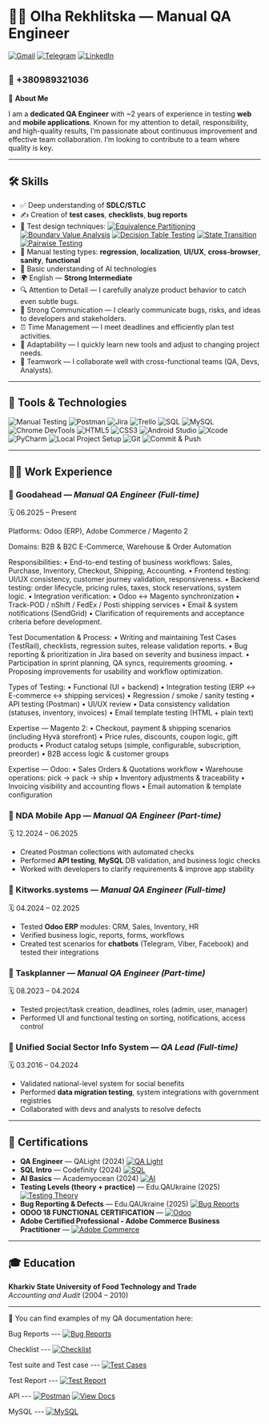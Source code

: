 # 👩‍💻 Olha Rekhlitska — Manual QA Engineer

[![Gmail](https://img.shields.io/badge/Gmail-yuwebcomp@gmail.com-D14836?style=flat&logo=gmail&logoColor=white)](mailto:yuwebcomp@gmail.com)
[![Telegram](https://img.shields.io/badge/Telegram-@olha_reh-2CA5E0?style=flat&logo=telegram&logoColor=white)](https://t.me/olha_reh)
[![LinkedIn](https://img.shields.io/badge/LinkedIn-olha--rekhlitska-0A66C2?style=flat&logo=linkedin&logoColor=white)](https://www.linkedin.com/in/olha-rekhlitska-1ba705247/)

<sub>📱 +380989321036</sub>
---

🎯 **About Me**

I am a **dedicated QA Engineer** with ~2 years of experience in testing **web** and **mobile applications**. Known for my attention to detail, responsibility, and high-quality results, I’m passionate about continuous improvement and effective team collaboration. I’m looking to contribute to a team where quality is key.

---

## 🛠️ Skills

- ✅ Deep understanding of **SDLC/STLC**
- ✍️ Creation of **test cases**, **checklists**, **bug reports**
- 🧪 Test design techniques: [![Equivalence Partitioning](https://img.shields.io/badge/Technique-Equivalence%20Partitioning-blue?logo=readthedocs)](https://github.com/Olga-QAE/Manual-QA-Engineer/blob/main/My%20resume%20and%20test%20documentation%20samples/Test%20design%20techniques/Equivalence%20Partitioning.pdf)
[![Boundary Value Analysis](https://img.shields.io/badge/Technique-Boundary%20Value%20Analysis-blueviolet?logo=readthedocs)](https://github.com/Olga-QAE/Manual-QA-Engineer/blob/main/My%20resume%20and%20test%20documentation%20samples/Test%20design%20techniques/Boundary%20Value%20Analysis.pdf)
[![Decision Table Testing](https://img.shields.io/badge/Technique-Decision%20Table%20Testing-orange?logo=readthedocs)](https://github.com/Olga-QAE/Manual-QA-Engineer/blob/main/My%20resume%20and%20test%20documentation%20samples/Test%20design%20techniques/Decision%20table.pdf)
[![State Transition](https://img.shields.io/badge/Technique-State%20Transition-green?logo=readthedocs)](https://github.com/Olga-QAE/Manual-QA-Engineer/blob/main/My%20resume%20and%20test%20documentation%20samples/Test%20design%20techniques/State%20Transition%20testing.pdf)
[![Pairwise Testing](https://img.shields.io/badge/Technique-Pairwise%20Testing-teal?logo=readthedocs)](https://github.com/Olga-QAE/Manual-QA-Engineer/blob/main/My%20resume%20and%20test%20documentation%20samples/Test%20design%20techniques/Pairwise%20testing.pdf)
- 🧷 Manual testing types: **regression**, **localization**, **UI/UX**, **cross-browser**, **sanity**, **functional**
- 🧠 Basic understanding of AI technologies
- 🌍 English — **Strong Intermediate**
- 🔍 Attention to Detail — I carefully analyze product behavior to catch even subtle bugs.
- 💬 Strong Communication — I clearly communicate bugs, risks, and ideas to developers and stakeholders.
- ⏰ Time Management — I meet deadlines and efficiently plan test activities.
- 🔄 Adaptability — I quickly learn new tools and adjust to changing project needs.
- 🤝 Teamwork — I collaborate well with cross-functional teams (QA, Devs, Analysts).
---

## 💼 Tools & Technologies

![Manual Testing](https://img.shields.io/badge/-Manual%20Testing-informational)
![Postman](https://img.shields.io/badge/-Postman-orange?logo=postman&logoColor=white)
![Jira](https://img.shields.io/badge/-Jira-0052CC?logo=jira&logoColor=white)
![Trello](https://img.shields.io/badge/-Trello-0079BF?logo=trello&logoColor=white)
![SQL](https://img.shields.io/badge/-SQL-informational)
![MySQL](https://img.shields.io/badge/-MySQL-4479A1?logo=mysql&logoColor=white)
![Chrome DevTools](https://img.shields.io/badge/-Chrome%20DevTools-lightgrey?logo=googlechrome&logoColor=white)
![HTML5](https://img.shields.io/badge/-HTML5-E34F26?logo=html5&logoColor=white)
![CSS3](https://img.shields.io/badge/-CSS3-1572B6?logo=css3&logoColor=white)
![Android Studio](https://img.shields.io/badge/-Android%20Studio-3DDC84?logo=androidstudio&logoColor=white)
![Xcode](https://img.shields.io/badge/-Xcode-1575F9?logo=xcode&logoColor=white)
![PyCharm](https://img.shields.io/badge/-PyCharm-informational?logo=jetbrains&logoColor=white)
![Local Project Setup](https://img.shields.io/badge/-Local%20Project%20Setup-informational)
![Git](https://img.shields.io/badge/-Git-informational?logo=git&logoColor=white)
![Commit & Push](https://img.shields.io/badge/-Commit%20%26%20Push-informational)

---

## 👩‍💻 Work Experience

### 🔹 Goodahead — *Manual QA Engineer (Full-time)*  
🗓️ 06.2025 – Present

Platforms: Odoo (ERP), Adobe Commerce / Magento 2

Domains: B2B & B2C E-Commerce, Warehouse & Order Automation

Responsibilities:
	•	End-to-end testing of business workflows: Sales, Purchase, Inventory, Checkout, Shipping, Accounting.
	•	Frontend testing: UI/UX consistency, customer journey validation, responsiveness.
	•	Backend testing: order lifecycle, pricing rules, taxes, stock reservations, system logic.
	•	Integration verification:
	•	Odoo ↔ Magento synchronization
	•	Track-POD / nShift / FedEx / Posti shipping services
	•	Email & system notifications (SendGrid)
	•	Clarification of requirements and acceptance criteria before development.

Test Documentation & Process:
	•	Writing and maintaining Test Cases (TestRail), checklists, regression suites, release validation reports.
	•	Bug reporting & prioritization in Jira based on severity and business impact.
	•	Participation in sprint planning, QA syncs, requirements grooming.
	•	Proposing improvements for usability and workflow optimization.

Types of Testing:
	•	Functional (UI + backend)
	•	Integration testing (ERP ↔ E-commerce ↔ shipping services)
	•	Regression / smoke / sanity testing
	•	API testing (Postman)
	•	UI/UX review
	•	Data consistency validation (statuses, inventory, invoices)
	•	Email template testing (HTML + plain text)

Expertise — Magento 2:
	•	Checkout, payment & shipping scenarios (including Hyvä storefront)
	•	Price rules, discounts, coupon logic, gift products
	•	Product catalog setups (simple, configurable, subscription, preorder)
	•	B2B access logic & customer groups

Expertise — Odoo:
	•	Sales Orders & Quotations workflow
	•	Warehouse operations: pick → pack → ship
	•	Inventory adjustments & traceability
	•	Invoicing visibility and accounting flows
	•	Email automation & template configuration


### 🔹 NDA Mobile App — *Manual QA Engineer (Part-time)*  
🗓️ 12.2024 – 06.2025  
- Created Postman collections with automated checks  
- Performed **API testing**, **MySQL** DB validation, and business logic checks  
- Worked with developers to clarify requirements & improve app stability  

### 🔹 Kitworks.systems — *Manual QA Engineer (Full-time)*  
🗓️ 04.2024 – 02.2025  
- Tested **Odoo ERP** modules: CRM, Sales, Inventory, HR  
- Verified business logic, reports, forms, workflows  
- Created test scenarios for **chatbots** (Telegram, Viber, Facebook) and tested their integrations

### 🔹 Taskplanner — *Manual QA Engineer (Part-time)*  
🗓️ 08.2023 – 04.2024  
- Tested project/task creation, deadlines, roles (admin, user, manager)  
- Performed UI and functional testing on sorting, notifications, access control  

### 🔹 Unified Social Sector Info System — *QA Lead (Full-time)*  
🗓️ 03.2016 – 04.2024  
- Validated national-level system for social benefits  
- Performed **data migration testing**, system integrations with government registries  
- Collaborated with devs and analysts to resolve defects  

---

## 📜 Certifications

- **QA Engineer** — QALight (2024)  [![QA Light](https://img.shields.io/badge/QALight-QA%20Engineer-blue?logo=googleclassroom&logoColor=white)](https://github.com/Olga-QAE/Manual-QA-Engineer/blob/main/My%20resume%20and%20test%20documentation%20samples/Certificates/QAlight.pdf)
- **SQL Intro** — Codefinity (2024)  [![SQL](https://img.shields.io/badge/Codefinity-SQL%20Basics-purple?logo=codeforces&logoColor=white)](https://github.com/Olga-QAE/Manual-QA-Engineer/blob/main/My%20resume%20and%20test%20documentation%20samples/Certificates/SQL.pdf)
- **AI Basics** — Academyocean (2024)  [![AI](https://img.shields.io/badge/Academyocean-AI%20Basics-orange?logo=openai&logoColor=white)](https://github.com/Olga-QAE/Manual-QA-Engineer/blob/main/My%20resume%20and%20test%20documentation%20samples/Certificates/AI.pdf)
- **Testing Levels (theory + practice)** — Edu.QAUkraine (2025)  [![Testing Theory](https://img.shields.io/badge/Edu.QAUkraine-Testing%20Levels-green?logo=bookstack&logoColor=white)](https://github.com/Olga-QAE/Manual-QA-Engineer/blob/main/My%20resume%20and%20test%20documentation%20samples/Certificates/%D0%9B%D0%B5%D0%BA%D1%86%D1%96%D1%8F%20_%D0%A0%D1%96%D0%B2%D0%BD%D1%96%20%D1%82%D0%B5%D1%81%D1%82%D1%83%D0%B2%D0%B0%D0%BD%D0%BD%D1%8F_.%20%D0%92%D1%96%D0%B4%20%D1%82%D0%B5%D0%BE%D1%80%D1%96%D1%97%20%D0%B4%D0%BE%20%D0%B7%D0%B0%D1%81%D1%82%D0%BE%D1%81%D1%83%D0%B2%D0%B0%D0%BD%D0%BD%D1%8F.pdf)
- **Bug Reporting & Defects** — Edu.QAUkraine (2025) [![Bug Reports](https://img.shields.io/badge/Edu.QAUkraine-Bug%20Reporting-red?logo=bugatti&logoColor=white)](https://github.com/Olga-QAE/Manual-QA-Engineer/blob/main/My%20resume%20and%20test%20documentation%20samples/Certificates/%D0%95%D1%84%D0%B5%D0%BA%D1%82%D0%B8%D0%B2%D0%BD%D0%B0%20%D1%80%D0%BE%D0%B1%D0%BE%D1%82%D0%B0%20%D0%B7%20%D0%B4%D0%B5%D1%84%D0%B5%D0%BA%D1%82%D0%B0%D0%BC%D0%B8%20%D1%82%D0%B0%20%D0%B1%D0%B0%D0%B3%20%D1%80%D0%B5%D0%BF%D0%BE%D1%80%D1%82%D0%B0%D0%BC%D0%B8.%20%D0%9B%D0%B5%D0%BA%D1%86%D1%96%D1%8F%20%D0%B7%20%D1%96%D1%81%D0%BF%D0%B8%D1%82%D0%BE%D0%BC.pdf)
- **ODOO 18 FUNCTIONAL CERTIFICATION** — [![Odoo](https://img.shields.io/badge/Odoo-Functional%20Sample-purple?logo=odoo&logoColor=white)](https://github.com/Olga-QAE/Manual-QA-Engineer/blob/main/My%20resume%20and%20test%20documentation%20samples/Certificates/Certification%20Odoo%2018%20Functional%20Certification.pdf)
- **Adobe Certified Professional - Adobe Commerce Business Practitioner** — [![Adobe Commerce](https://img.shields.io/badge/Adobe%20Commerce-Foundations%20Sample-orange?logo=adobe&logoColor=white)](https://github.com/Olga-QAE/Manual-QA-Engineer/blob/main/My%20resume%20and%20test%20documentation%20samples/Certificates/Adobe%20Certified%20Professional%20-%20Adobe%20Commerce%20Business%20Practitioner.png)

---

## 🎓 Education

**Kharkiv State University of Food Technology and Trade**  
*Accounting and Audit* (2004 – 2010)

---

📁 You can find examples of my QA documentation here: 

Bug Reports ---
[![Bug Reports](https://img.shields.io/badge/Bug%20Reports-View-red?logo=bugatti&logoColor=white)](https://github.com/Olga-QAE/Manual-QA-Engineer/tree/main/My%20resume%20and%20test%20documentation%20samples/Bug%20Reports)

Checklist --- 
[![Checklist](https://img.shields.io/badge/Checklist-View-blue?logo=files&logoColor=white)](https://github.com/Olga-QAE/Manual-QA-Engineer/tree/main/My%20resume%20and%20test%20documentation%20samples/Checklist)

Test suite and Test case --- 
[![Test Cases](https://img.shields.io/badge/Test%20Cases-View-green?logo=files&logoColor=white)](https://github.com/Olga-QAE/Manual-QA-Engineer/tree/main/My%20resume%20and%20test%20documentation%20samples/Test%20suite%20and%20Test%20case)

Test Report --- 
[![Test Report](https://img.shields.io/badge/Test%20Report-View-blue?logo=files&logoColor=white)](https://github.com/Olga-QAE/Manual-QA-Engineer/tree/main/My%20resume%20and%20test%20documentation%20samples/QA%20Test%20Report%20)

API ---
[![Postman](https://img.shields.io/badge/Postman%20Collection-Download-orange?logo=postman&logoColor=white)](https://github.com/Olga-QAE/Manual-QA-Engineer/tree/main/My%20resume%20and%20test%20documentation%20samples/API) [![View Docs](https://img.shields.io/badge/View-Postman%20Docs-blue?logo=postman&logoColor=white)](https://dmytro-rekhlitskyi.postman.co/documentation/29119710-9bf174a6-69a2-42d7-84cb-dfc028deb93f/publish?workspaceId=3635d79f-a8eb-4db1-8677-145700f4c962#seo)

MySQL --- 
[![MySQL](https://img.shields.io/badge/MySQL%20Queries-SQL-blue?logo=mysql&logoColor=white)](https://github.com/Olga-QAE/Manual-QA-Engineer/blob/main/My%20resume%20and%20test%20documentation%20samples/MySQL/user_tab.sql)





